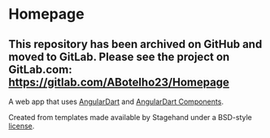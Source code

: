 # Homepage

##  This repository has been archived on GitHub and moved to GitLab. Please see the project on GitLab.com: https://gitlab.com/ABotelho23/Homepage

A web app that uses [AngularDart](https://webdev.dartlang.org/angular) and
[AngularDart Components](https://webdev.dartlang.org/components).

Created from templates made available by Stagehand under a BSD-style
[license](https://github.com/dart-lang/stagehand/blob/master/LICENSE).
